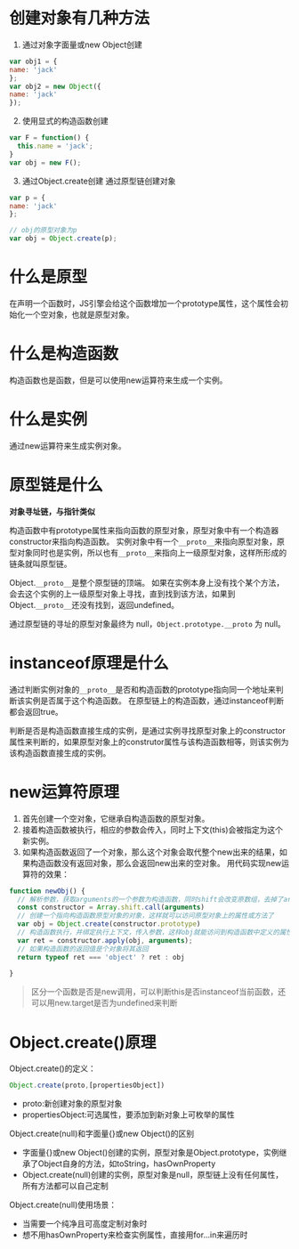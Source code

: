 # 创建对象有几种方法

1. 通过对象字面量或new Object创建

  ```javascript
  var obj1 = {
  name: 'jack'
  };
  var obj2 = new Object({
  name: 'jack'
  });
  ```

2. 使用显式的构造函数创建

  ```javascript
  var F = function() {
    this.name = 'jack';
  }
  var obj = new F();
  ```

3. 通过Object.create创建 通过原型链创建对象

  ```javascript
  var p = {
  name: 'jack'
  };

  // obj的原型对象为p
  var obj = Object.create(p);
  ```

# 什么是原型

在声明一个函数时，JS引擎会给这个函数增加一个prototype属性，这个属性会初始化一个空对象，也就是原型对象。

# 什么是构造函数

构造函数也是函数，但是可以使用new运算符来生成一个实例。

# 什么是实例

通过new运算符来生成实例对象。

# 原型链是什么

**对象寻址链，与指针类似**

构造函数中有prototype属性来指向函数的原型对象，原型对象中有一个构造器constructor来指向构造函数。 实例对象中有一个`__proto__`来指向原型对象，原型对象同时也是实例，所以也有`__proto__`来指向上一级原型对象，这样所形成的链条就叫原型链。

Object.`__proto__`是整个原型链的顶端。 如果在实例本身上没有找个某个方法，会去这个实例的上一级原型对象上寻找，直到找到该方法，如果到Object.`__proto__`还没有找到，返回undefined。

通过原型链的寻址的原型对象最终为 null，`Object.prototype.__proto` 为 null。

# instanceof原理是什么

通过判断实例对象的`__proto__`是否和构造函数的prototype指向同一个地址来判断该实例是否属于这个构造函数。 在原型链上的构造函数，通过instanceof判断都会返回true。

判断是否是构造函数直接生成的实例，是通过实例寻找原型对象上的constructor属性来判断的，如果原型对象上的construtor属性与该构造函数相等，则该实例为该构造函数直接生成的实例。

# new运算符原理

1. 首先创建一个空对象，它继承自构造函数的原型对象。
2. 接着构造函数被执行，相应的参数会传入，同时上下文(this)会被指定为这个新实例。
3. 如果构造函数返回了一个对象，那么这个对象会取代整个new出来的结果，如果构造函数没有返回对象，那么会返回new出来的空对象。 用代码实现new运算符的效果：

```javascript
function newObj() {
  // 解析参数，获取arguments的一个参数为构造函数，同时shift会改变原数组，去掉了arguments第一个值
  const constructor = Array.shift.call(arguments)
  // 创建一个指向构造函数原型对象的对象，这样就可以访问原型对象上的属性或方法了
  var obj = Object.create(constructor.prototype)
  // 构造函数执行，并绑定执行上下文，传入参数，这样obj就能访问到构造函数中定义的属性了
  var ret = constructor.apply(obj, arguments);
  // 如果构造函数的返回值是个对象将其返回
  return typeof ret === 'object' ? ret : obj
    
}
```

> 区分一个函数是否是new调用，可以判断this是否instanceof当前函数，还可以用new.target是否为undefined来判断

# Object.create()原理

Object.create()的定义：

```javascript
Object.create(proto,[propertiesObject])
```

* proto:新创建对象的原型对象
* propertiesObject:可选属性，要添加到新对象上可枚举的属性


Object.create(null)和字面量{}或new Object()的区别

* 字面量{}或new Object()创建的实例，原型对象是Object.prototype，实例继承了Object自身的方法，如toString，hasOwnProperty
* Object.create(null)创建的实例，原型对象是null，原型链上没有任何属性，所有方法都可以自己定制


Object.create(null)使用场景：

* 当需要一个纯净且可高度定制对象时
* 想不用hasOwnProperty来检查实例属性，直接用for...in来遍历时
